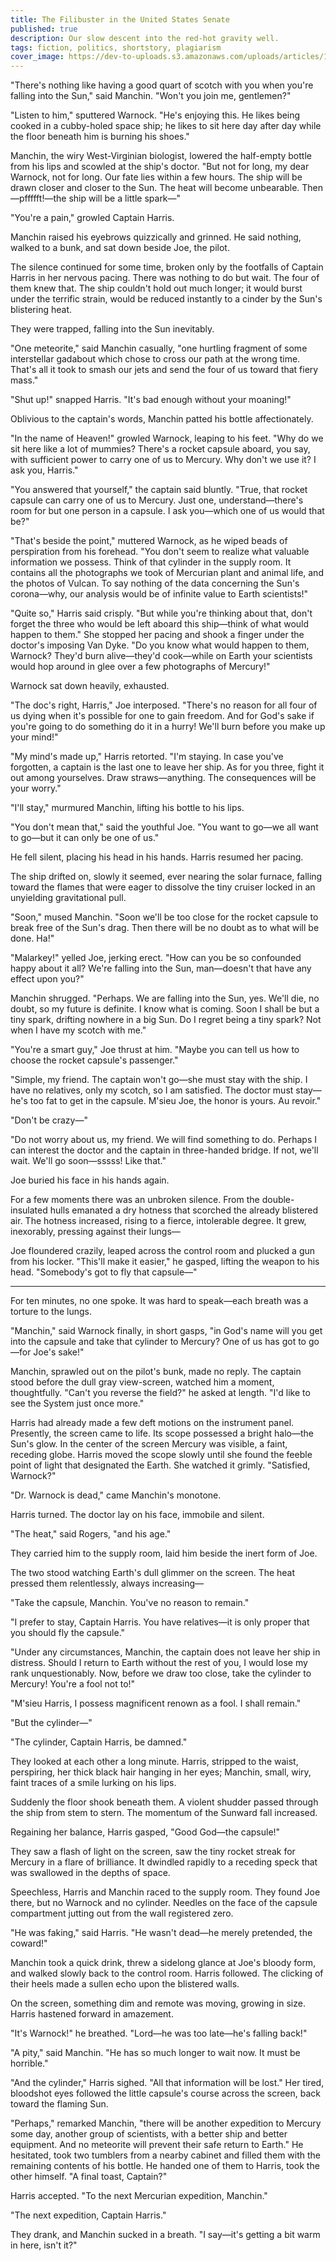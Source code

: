 ```yaml
---
title: The Filibuster in the United States Senate
published: true
description: Our slow descent into the red-hot gravity well.
tags: fiction, politics, shortstory, plagiarism
cover_image: https://dev-to-uploads.s3.amazonaws.com/uploads/articles/1ilu4x6km9r5qxgesei2.png
---
```


"There's nothing like having a good quart of scotch with you when you're falling into the Sun," said Manchin. "Won't you join me, gentlemen?"

"Listen to him," sputtered Warnock. "He's enjoying this. He likes being cooked in a cubby-holed space ship; he likes to sit here day after day while the floor beneath him is burning his shoes."

Manchin, the wiry West-Virginian biologist, lowered the half-empty bottle from his lips and scowled at the ship's doctor. "But not for long, my dear Warnock, not for long. Our fate lies within a few hours. The ship will be drawn closer and closer to the Sun. The heat will become unbearable. Then—pffffft!—the ship will be a little spark—"

"You're a pain," growled Captain Harris.

Manchin raised his eyebrows quizzically and grinned. He said nothing, walked to a bunk, and sat down beside Joe, the pilot.

The silence continued for some time, broken only by the footfalls of Captain Harris in her nervous pacing. There was nothing to do but wait. The four of them knew that. The ship couldn't hold out much longer; it would burst under the terrific strain, would be reduced instantly to a cinder by the Sun's blistering heat.

They were trapped, falling into the Sun inevitably.

"One meteorite," said Manchin casually, "one hurtling fragment of some interstellar gadabout which chose to cross our path at the wrong time. That's all it took to smash our jets and send the four of us toward that fiery mass."

"Shut up!" snapped Harris. "It's bad enough without your moaning!"

Oblivious to the captain's words, Manchin patted his bottle affectionately.

"In the name of Heaven!" growled Warnock, leaping to his feet. "Why do we sit here like a lot of mummies? There's a rocket capsule aboard, you say, with sufficient power to carry one of us to Mercury. Why don't we use it? I ask you, Harris."

"You answered that yourself," the captain said bluntly. "True, that rocket capsule can carry one of us to Mercury. Just one, understand—there's room for but one person in a capsule. I ask you—which one of us would that be?"

"That's beside the point," muttered Warnock, as he wiped beads of perspiration from his forehead. "You don't seem to realize what valuable information we possess. Think of that cylinder in the supply room. It contains all the photographs we took of Mercurian plant and animal life, and the photos of Vulcan. To say nothing of the data concerning the Sun's corona—why, our analysis would be of infinite value to Earth scientists!"

"Quite so," Harris said crisply. "But while you're thinking about that, don't forget the three who would be left aboard this ship—think of what would happen to them." She stopped her pacing and shook a finger under the doctor's imposing Van Dyke. "Do you know what would happen to them, Warnock? They'd burn alive—they'd cook—while on Earth your scientists would hop around in glee over a few photographs of Mercury!"

Warnock sat down heavily, exhausted.

"The doc's right, Harris," Joe interposed. "There's no reason for all four of us dying when it's possible for one to gain freedom. And for God's sake if you're going to do something do it in a hurry! We'll burn before you make up your mind!"

"My mind's made up," Harris retorted. "I'm staying. In case you've forgotten, a captain is the last one to leave her ship. As for you three, fight it out among yourselves. Draw straws—anything. The consequences will be your worry."

"I'll stay," murmured Manchin, lifting his bottle to his lips.

"You don't mean that," said the youthful Joe. "You want to go—we all want to go—but it can only be one of us."

He fell silent, placing his head in his hands. Harris resumed her pacing.

The ship drifted on, slowly it seemed, ever nearing the solar furnace, falling toward the flames that were eager to dissolve the tiny cruiser locked in an unyielding gravitational pull.

"Soon," mused Manchin. "Soon we'll be too close for the rocket capsule to break free of the Sun's drag. Then there will be no doubt as to what will be done. Ha!"

"Malarkey!" yelled Joe, jerking erect. "How can you be so confounded happy about it all? We're falling into the Sun, man—doesn't that have any effect upon you?"

Manchin shrugged. "Perhaps. We are falling into the Sun, yes. We'll die, no doubt, so my future is definite. I know what is coming. Soon I shall be but a tiny spark, drifting nowhere in a big Sun. Do I regret being a tiny spark? Not when I have my scotch with me."

"You're a smart guy," Joe thrust at him. "Maybe you can tell us how to choose the rocket capsule's passenger."

"Simple, my friend. The captain won't go—she must stay with the ship. I have no relatives, only my scotch, so I am satisfied. The doctor must stay—he's too fat to get in the capsule. M'sieu Joe, the honor is yours. Au revoir."

"Don't be crazy—"

"Do not worry about us, my friend. We will find something to do. Perhaps I can interest the doctor and the captain in three-handed bridge. If not, we'll wait. We'll go soon—sssss! Like that."

Joe buried his face in his hands again.

For a few moments there was an unbroken silence. From the double-insulated hulls emanated a dry hotness that scorched the already blistered air. The hotness increased, rising to a fierce, intolerable degree. It grew, inexorably, pressing against their lungs—

Joe floundered crazily, leaped across the control room and plucked a gun from his locker. "This'll make it easier," he gasped, lifting the weapon to his head. "Somebody's got to fly that capsule—"

* * * * *

For ten minutes, no one spoke. It was hard to speak—each breath was a torture to the lungs.

"Manchin," said Warnock finally, in short gasps, "in God's name will you get into the capsule and take that cylinder to Mercury? One of us has got to go—for Joe's sake!"

Manchin, sprawled out on the pilot's bunk, made no reply. The captain stood before the dull gray view-screen, watched him a moment, thoughtfully. "Can't you reverse the field?" he asked at length. "I'd like to see the System just once more."

Harris had already made a few deft motions on the instrument panel. Presently, the screen came to life. Its scope possessed a bright halo—the Sun's glow. In the center of the screen Mercury was visible, a faint, receding globe. Harris moved the scope slowly until she found the feeble point of light that designated the Earth. She watched it grimly. "Satisfied, Warnock?"

"Dr. Warnock is dead," came Manchin's monotone.

Harris turned. The doctor lay on his face, immobile and silent.

"The heat," said Rogers, "and his age."

They carried him to the supply room, laid him beside the inert form of Joe.

The two stood watching Earth's dull glimmer on the screen. The heat pressed them relentlessly, always increasing—

"Take the capsule, Manchin. You've no reason to remain."

"I prefer to stay, Captain Harris. You have relatives—it is only proper that you should fly the capsule."

"Under any circumstances, Manchin, the captain does not leave her ship in distress. Should I return to Earth without the rest of you, I would lose my rank unquestionably. Now, before we draw too close, take the cylinder to Mercury! You're a fool not to!"

"M'sieu Harris, I possess magnificent renown as a fool. I shall remain."

"But the cylinder—"

"The cylinder, Captain Harris, be damned."

They looked at each other a long minute. Harris, stripped to the waist, perspiring, her thick black hair hanging in her eyes; Manchin, small, wiry, faint traces of a smile lurking on his lips.

Suddenly the floor shook beneath them. A violent shudder passed through the ship from stem to stern. The momentum of the Sunward fall increased.

Regaining her balance, Harris gasped, "Good God—the capsule!"

They saw a flash of light on the screen, saw the tiny rocket streak for Mercury in a flare of brilliance. It dwindled rapidly to a receding speck that was swallowed in the depths of space.

Speechless, Harris and Manchin raced to the supply room. They found Joe there, but no Warnock and no cylinder. Needles on the face of the capsule compartment jutting out from the wall registered zero.

"He was faking," said Harris. "He wasn't dead—he merely pretended, the coward!"

Manchin took a quick drink, threw a sidelong glance at Joe's bloody form, and walked slowly back to the control room. Harris followed. The clicking of their heels made a sullen echo upon the blistered walls.

On the screen, something dim and remote was moving, growing in size. Harris hastened forward in amazement.

"It's Warnock!" he breathed. "Lord—he was too late—he's falling back!"

"A pity," said Manchin. "He has so much longer to wait now. It must be horrible."

"And the cylinder," Harris sighed. "All that information will be lost." Her tired, bloodshot eyes followed the little capsule's course across the screen, back toward the flaming Sun.

"Perhaps," remarked Manchin, "there will be another expedition to Mercury some day, another group of scientists, with a better ship and better equipment. And no meteorite will prevent their safe return to Earth." He hesitated, took two tumblers from a nearby cabinet and filled them with the remaining contents of his bottle. He handed one of them to Harris, took the other himself. "A final toast, Captain?"

Harris accepted. "To the next Mercurian expedition, Manchin."

"The next expedition, Captain Harris."

They drank, and Manchin sucked in a breath. "I say—it's getting a bit warm in here, isn't it?"
